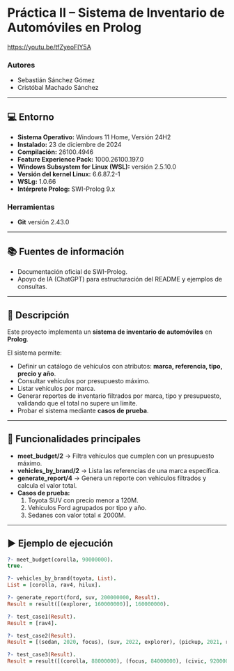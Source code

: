 # Práctica II – Sistema de Inventario de Automóviles en Prolog  
 https://youtu.be/tfZyeoFIY5A
### Autores  
- Sebastián Sánchez Gómez  
- Cristóbal Machado Sánchez  

---

## 💻 Entorno  
- **Sistema Operativo:** Windows 11 Home, Versión 24H2  
- **Instalado:** 23 de diciembre de 2024  
- **Compilación:** 26100.4946  
- **Feature Experience Pack:** 1000.26100.197.0  
- **Windows Subsystem for Linux (WSL):** versión 2.5.10.0  
- **Versión del kernel Linux:** 6.6.87.2-1  
- **WSLg:** 1.0.66  
- **Intérprete Prolog:** SWI-Prolog 9.x  

### Herramientas  
- **Git** versión 2.43.0  

---

## 📚 Fuentes de información  
- Documentación oficial de SWI-Prolog.  
- Apoyo de IA (ChatGPT) para estructuración del README y ejemplos de consultas.  

---

## 📖 Descripción  
Este proyecto implementa un **sistema de inventario de automóviles** en **Prolog**.  

El sistema permite:  
- Definir un catálogo de vehículos con atributos: **marca, referencia, tipo, precio y año**.  
- Consultar vehículos por presupuesto máximo.  
- Listar vehículos por marca.  
- Generar reportes de inventario filtrados por marca, tipo y presupuesto, validando que el total no supere un límite.  
- Probar el sistema mediante **casos de prueba**.  

---

## 🧩 Funcionalidades principales  

- **meet_budget/2** → Filtra vehículos que cumplen con un presupuesto máximo.  
- **vehicles_by_brand/2** → Lista las referencias de una marca específica.  
- **generate_report/4** → Genera un reporte con vehículos filtrados y calcula el valor total.  
- **Casos de prueba:**  
  1. Toyota SUV con precio menor a 120M.  
  2. Vehículos Ford agrupados por tipo y año.  
  3. Sedanes con valor total ≤ 2000M.  

---

## ▶️ Ejemplo de ejecución  

```prolog
?- meet_budget(corolla, 90000000).
true.

?- vehicles_by_brand(toyota, List).
List = [corolla, rav4, hilux].

?- generate_report(ford, suv, 200000000, Result).
Result = result([(explorer, 160000000)], 160000000).

?- test_case1(Result).
Result = [rav4].

?- test_case2(Result).
Result = [(sedan, 2020, focus), (suv, 2022, explorer), (pickup, 2021, ranger)].

?- test_case3(Result).
Result = result([(corolla, 88000000), (focus, 84000000), (civic, 92000000), (serie3, 180000000)], 444000000).

